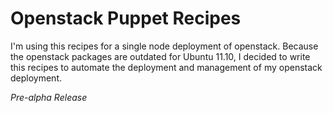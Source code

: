 Openstack Puppet Recipes
========================

I'm using this recipes for a single node deployment of openstack. Because the openstack packages are outdated for Ubuntu 11.10, I decided to write this recipes to automate the deployment and management of my openstack deployment.

_Pre-alpha Release_
